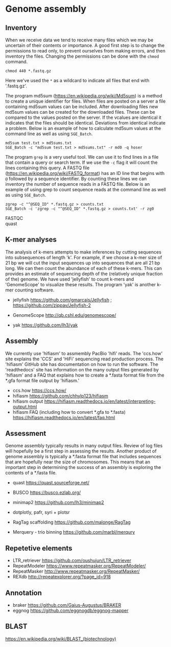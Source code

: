 # Genome assembly


## Inventory

When we receive data we tend to receive many files which we may be uncertain of their contents or importance.
A good first step is to change the permissions to read only, to prevent ourselves from making errors, and then inventory the files.
Changing the permissions can be done with the `chmod` command.


```
chmod 440 *.fastq.gz
```

Here we've used the `*` as a wildcard to indicate all files that end with '.fastq.gz'.


The program md5sum (https://en.wikipedia.org/wiki/Md5sum) is a method to create a unique identifier for files.
When files are posted on a server a file containing md5sum values can be included.
After downloading files new md5sum values can be created for the downloaded files.
These can be compared to the values posted on the server.
If the vcalues are identical it indicates that the files should be identical.
Deviations from identical indicate a problem.
Below is an example of how to calculate md5sum values at the command line as well as using `SGE_Batch`.


```
md5sum test.txt > md5sums.txt
SGE_Batch -c "md5sum test.txt > md5sums.txt" -r md0 -q hoser
```


The program `grep` is a very useful tool.
We can use it to find lines in a file that contain a query or search term.
If we use the `-c` flag it will count the lines containing this query.
A FASTQ file (https://en.wikipedia.org/wiki/FASTQ_format) has an ID line that begins with `@` followed by a sequence identifier.
By counting these lines we can inventory the number of sequence reads in a FASTQ file.
Below is an example of using grep to count sequence reads at the command line as well as using `SGE_Batch`.


```
zgrep -c "^@SEQ_ID" *.fastq.gz > counts.txt
SGE_Batch -c 'zgrep -c "^@SEQ_ID" *.fastq.gz > counts.txt' -r zg0
```

FASTQC    
quast    


## K-mer analyses

The analysis of k-mers attempts to make inferences by cutting sequences into subsequences of length 'k'.
For example, if we choose a k-mer size of 21 bp we will cut the input sequences up into sequences that are all 21 bp long.
We can then count the abundance of each of these k-mers.
This can provides an estimate of sequencing depth of the (relatively unique fraction of the) genome.
We have used 'jellyfish' to count k-mers and 'GenomeScope' to visualize these results.
The program 'yak' is another k-mer counting software.


- jellyfish https://github.com/gmarcais/Jellyfish ; https://github.com/zippav/Jellyfish-2
- GenomeScope http://qb.cshl.edu/genomescope/

- yak https://github.com/lh3/yak


## Assembly

We currently use 'hifiasm' to assmembly PacBio 'hifi' reads.
The 'ccs.how' site explains the 'CCS' and 'HiFi' sequencing read production process.
The 'hifiasm' GitHub site has documentation on how to run the software.
The 'readthedocs' site has information on the many output files generated by 'hifiasm' and a FAQ that explains how to create a \*.fasta format file from the \*.gfa format file output by 'hifiasm.'

- ccs.how https://ccs.how/
- hifiasm https://github.com/chhylp123/hifiasm
- hifiasm output https://hifiasm.readthedocs.io/en/latest/interpreting-output.html
- hifiasm FAQ (including how to convert *.gfa to *.fasta) https://hifiasm.readthedocs.io/en/latest/faq.html


## Assessment

Genome assembly typically results in many output files.
Review of log files will hopefully be a first step in assessing the results.
Another product of genome assembly is typically a \*.fasta format file that includes sequences that are hopefully near the size of chromosomes.
This means that an important step in determining the success of an assembly is exploring the contents of a \*.fasta file. 

- quast https://quast.sourceforge.net/
- BUSCO https://busco.ezlab.org/
- minimap2 https://github.com/lh3/minimap2
- dotplotly, pafr, syri + plotsr

- RagTag scaffolding https://github.com/malonge/RagTag
- Merquery - trio binning https://github.com/marbl/merqury


## Repetetive elements

- LTR_retriever https://github.com/oushujun/LTR_retriever
- RepeatModeler https://www.repeatmasker.org/RepeatModeler/
- RepeatMasker http://www.repeatmasker.org/RepeatMasker/
- REXdb http://repeatexplorer.org/?page_id=918


## Annotation

- braker https://github.com/Gaius-Augustus/BRAKER
- eggnog https://github.com/eggnogdb/eggnog-mapper


## BLAST

https://en.wikipedia.org/wiki/BLAST_(biotechnology)



